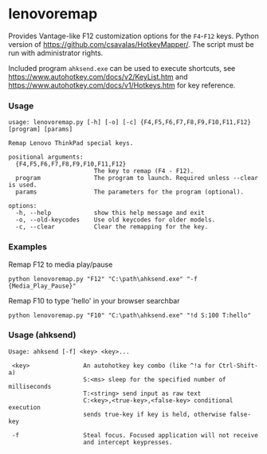 # lenovoremap

Provides Vantage-like F12 customization options for the `F4`-`F12` keys. Python version of https://github.com/csavalas/HotkeyMapper/. The script must be run with administrator rights.

Included program `ahksend.exe` can be used to execute shortcuts, see https://www.autohotkey.com/docs/v2/KeyList.htm and https://www.autohotkey.com/docs/v1/Hotkeys.htm for key reference.

### Usage
```
usage: lenovoremap.py [-h] [-o] [-c] {F4,F5,F6,F7,F8,F9,F10,F11,F12} [program] [params]

Remap Lenovo ThinkPad special keys.

positional arguments:
  {F4,F5,F6,F7,F8,F9,F10,F11,F12}
                        The key to remap (F4 - F12).
  program               The program to launch. Required unless --clear is used.
  params                The parameters for the program (optional).

options:
  -h, --help            show this help message and exit
  -o, --old-keycodes    Use old keycodes for older models.
  -c, --clear           Clear the remapping for the key.
```

### Examples

Remap F12 to media play/pause
```
python lenovoremap.py "F12" "C:\path\ahksend.exe" "-f {Media_Play_Pause}"
```
Remap F10 to type 'hello' in your browser searchbar
```
python lenovoremap.py "F10" "C:\path\ahksend.exe" "!d S:100 T:hello"
```

### Usage (ahksend)

```
Usage: ahksend [-f] <key> <key>...

 <key>               An autohotkey key combo (like ^!a for Ctrl-Shift-a)
                     S:<ms> sleep for the specified number of milliseconds
                     T:<string> send input as raw text
                     C:<key>,<true-key>,<false-key> conditional execution
                     sends true-key if key is held, otherwise false-key

 -f                  Steal focus. Focused application will not receive
                     and intercept keypresses.
```
